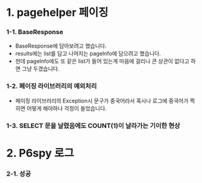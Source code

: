 
# 1. pagehelper 페이징
### 1-1. BaseResponse
- BaseResponse에 담아보려고 했습니다. 
- results에는 list를 담고 나머지는 pageInfo에 담으려고 했습니다.
- 헌데 pageInfo에도 또 같은 list가 들어 있는게 마음에 걸리나 큰 상관이 없다고 하면 그냥 두겠습니다.

### 1-2. 페이징 라이브러리의 예외처리
- 페이징 라이브러리의 Exception시 문구가 중국어라서 혹시나 로그에 중국어가 찍히면 어떻게 해야하나 걱정이 들었습니다.

### 1-3. SELECT 문을 날렸음에도 COUNT(1)이 날라가는 기이한 현상

# 2. P6spy 로그
### 2-1. 성공
